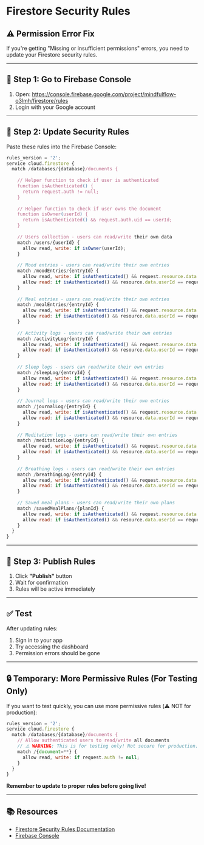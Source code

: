 # Firestore Security Rules

## ⚠️ Permission Error Fix

If you're getting "Missing or insufficient permissions" errors, you need to update your Firestore security rules.

---

## 🔧 Step 1: Go to Firebase Console

1. Open: https://console.firebase.google.com/project/mindfulflow-o3lmh/firestore/rules
2. Login with your Google account

---

## 🔧 Step 2: Update Security Rules

Paste these rules into the Firebase Console:

```javascript
rules_version = '2';
service cloud.firestore {
  match /databases/{database}/documents {
    
    // Helper function to check if user is authenticated
    function isAuthenticated() {
      return request.auth != null;
    }
    
    // Helper function to check if user owns the document
    function isOwner(userId) {
      return isAuthenticated() && request.auth.uid == userId;
    }
    
    // Users collection - users can read/write their own data
    match /users/{userId} {
      allow read, write: if isOwner(userId);
    }
    
    // Mood entries - users can read/write their own entries
    match /moodEntries/{entryId} {
      allow read, write: if isAuthenticated() && request.resource.data.userId == request.auth.uid;
      allow read: if isAuthenticated() && resource.data.userId == request.auth.uid;
    }
    
    // Meal entries - users can read/write their own entries
    match /mealEntries/{entryId} {
      allow read, write: if isAuthenticated() && request.resource.data.userId == request.auth.uid;
      allow read: if isAuthenticated() && resource.data.userId == request.auth.uid;
    }
    
    // Activity logs - users can read/write their own entries
    match /activityLog/{entryId} {
      allow read, write: if isAuthenticated() && request.resource.data.userId == request.auth.uid;
      allow read: if isAuthenticated() && resource.data.userId == request.auth.uid;
    }
    
    // Sleep logs - users can read/write their own entries
    match /sleepLog/{entryId} {
      allow read, write: if isAuthenticated() && request.resource.data.userId == request.auth.uid;
      allow read: if isAuthenticated() && resource.data.userId == request.auth.uid;
    }
    
    // Journal logs - users can read/write their own entries
    match /journalLog/{entryId} {
      allow read, write: if isAuthenticated() && request.resource.data.userId == request.auth.uid;
      allow read: if isAuthenticated() && resource.data.userId == request.auth.uid;
    }
    
    // Meditation logs - users can read/write their own entries
    match /meditationLog/{entryId} {
      allow read, write: if isAuthenticated() && request.resource.data.userId == request.auth.uid;
      allow read: if isAuthenticated() && resource.data.userId == request.auth.uid;
    }
    
    // Breathing logs - users can read/write their own entries
    match /breathingLog/{entryId} {
      allow read, write: if isAuthenticated() && request.resource.data.userId == request.auth.uid;
      allow read: if isAuthenticated() && resource.data.userId == request.auth.uid;
    }
    
    // Saved meal plans - users can read/write their own plans
    match /savedMealPlans/{planId} {
      allow read, write: if isAuthenticated() && request.resource.data.userId == request.auth.uid;
      allow read: if isAuthenticated() && resource.data.userId == request.auth.uid;
    }
  }
}
```

---

## 🔧 Step 3: Publish Rules

1. Click **"Publish"** button
2. Wait for confirmation
3. Rules will be active immediately

---

## ✅ Test

After updating rules:
1. Sign in to your app
2. Try accessing the dashboard
3. Permission errors should be gone

---

## 🔒 Temporary: More Permissive Rules (For Testing Only)

If you want to test quickly, you can use more permissive rules (⚠️ NOT for production):

```javascript
rules_version = '2';
service cloud.firestore {
  match /databases/{database}/documents {
    // Allow authenticated users to read/write all documents
    // ⚠️ WARNING: This is for testing only! Not secure for production.
    match /{document=**} {
      allow read, write: if request.auth != null;
    }
  }
}
```

**Remember to update to proper rules before going live!**

---

## 📚 Resources

- [Firestore Security Rules Documentation](https://firebase.google.com/docs/firestore/security/get-started)
- [Firebase Console](https://console.firebase.google.com/project/mindfulflow-o3lmh/firestore/rules)

